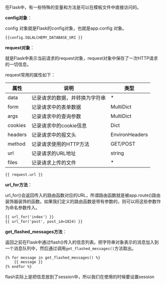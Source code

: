 在Flask中，有一些特殊的变量和方法是可以在模板文件中直接访问的。

**config对象**：

config 对象就是Flask的config对象，也就是app.config 对象。

```html
{{config.SQLALCHEMY_DATABASE_URI }}
```



**request对象**：

就是Flask中表示当前请求的request对象，request对象中保存了一次HTTP请求的一切信息。

request常用的属性如下：

| 属性    | 说明                           | 类型           |
| ------- | ------------------------------ | -------------- |
| data    | 记录请求的数据，并转换为字符串 | *              |
| form    | 记录请求中的表单数据           | MultiDict      |
| args    | 记录请求中的查询参数           | MultiDict      |
| cookies | 记录请求中的cookie信息         | Dict           |
| headers | 记录请求中的报文头             | EnvironHeaders |
| method  | 记录请求使用的HTTP方法         | GET/POST       |
| url     | 记录请求的URL地址              | string         |
| files   | 记录请求上传的文件             | *              |

```html
{{ request.url }}
```

**url_for方法**：

url_for()会返回传入的路由函数对应的URL，所谓路由函数就是被app.route()路由装饰器装饰的函数。如果我们定义的路由函数是带有参数的，则可以将这些参数作为命名参数传入。

```html
{{ url_for('index') }}
{{ url_for('post', post_id=1024) }}
```

**get_flashed_messages方法**：

返回之前在Flask中通过flash()传入的信息列表。把字符串对象表示的消息加入到一个消息队列中，然后通过调用`get_flashed_messages()`方法取出。

```html
{% for message in get_flashed_messages() %}
	{{ message }}
{% endfor %}
```

 flash实际上是把信息放到了session中，所以我们在使用的时候要设置session

